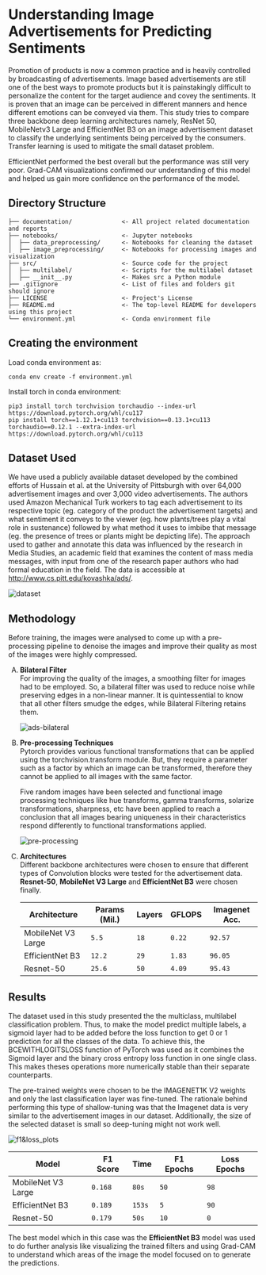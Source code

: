 
# Understanding Image Advertisements for Predicting Sentiments
Promotion of products is now a common practice and is heavily controlled by broadcasting of advertisements. Image based advertisements are still one of the best ways to promote products but it is painstakingly difficult to personalize the content for the target audience and covey the sentiments. It is proven that an image can be perceived in different manners and hence different emotions can be conveyed via them. This study tries to compare three backbone deep learning architectures namely, ResNet 50, MobileNetv3 Large and EfficientNet B3 on an image advertisement dataset to classify the underlying sentiments being perceived by the consumers. Transfer learning is used to mitigate the small dataset problem.

EfficientNet performed the best overall but the performance was still very poor. Grad-CAM visualizations confirmed our understanding of this model and helped us gain more confidence on the performance of the model.


## Directory Structure

```
├── documentation/              <- All project related documentation and reports
├── notebooks/                  <- Jupyter notebooks
│  ├── data_preprocessing/      <- Notebooks for cleaning the dataset
│  ├── image_preprocessing/     <- Notebooks for processing images and visualization
├── src/                        <- Source code for the project
│  ├── multilabel/              <- Scripts for the multilabel dataset
│  ├── __init__.py              <- Makes src a Python module
├── .gitignore                  <- List of files and folders git should ignore
├── LICENSE                     <- Project's License
├── README.md                   <- The top-level README for developers using this project
└── environment.yml             <- Conda environment file
```

## Creating the environment
Load conda environment as:
```
conda env create -f environment.yml
```
Install torch in conda environment:
```
pip3 install torch torchvision torchaudio --index-url https://download.pytorch.org/whl/cu117
pip install torch==1.12.1+cu113 torchvision==0.13.1+cu113 torchaudio==0.12.1 --extra-index-url https://download.pytorch.org/whl/cu113
```
## Dataset Used

We have used a publicly available dataset developed by the combined efforts of Hussain et al. at the University of Pittsburgh with over 64,000 advertisement images and over 3,000 video advertisements. The authors used Amazon Mechanical Turk workers to tag each advertisement to its respective topic (eg. category of the product the advertisement targets) and what sentiment it conveys to the viewer (eg. how plants/trees play a vital role in sustenance) followed by what method it uses to imbibe that message (eg. the presence of trees or plants might be depicting life). The approach used to gather and annotate this data was influenced by the research in Media
Studies, an academic field that examines the content of mass media messages, with input from one of the research paper authors who had formal education in the field. The data is accessible at http://www.cs.pitt.edu/kovashka/ads/.

![dataset](/figures/dataset.png)

## Methodology

Before training, the images were analysed to come up with
a pre-processing pipeline to denoise the images and improve
their quality as most of the images were highly compressed.

<ol type="A">
 <li><b>Bilateral Filter</b></li>
For improving the quality of the images, a smoothing filter
for images had to be employed. So, a bilateral filter was used to reduce noise while preserving edges in a non-linear manner. It is quintessential to know that all other
filters smudge the edges, while Bilateral Filtering retains
them.

![ads-bilateral](/figures/ads-bilateral.png)

 <li><b>Pre-processing Techniques</b></li>
Pytorch provides various functional transformations that
can be applied using the torchvision.transform module. But, they require a parameter such as a factor by which an image can be transformed, therefore they cannot be applied to all images with the same factor. 

Five random images have been selected and functional image processing techniques like hue transforms, gamma transforms, solarize transformations, sharpness, etc have been applied to reach a conclusion that all images bearing uniqueness in their characteristics respond differently to functional transformations applied.

![pre-processing](/figures/pre-processing.png)
 
 <li><b>Architectures</b></li>
Different backbone architectures were chosen to ensure
that different types of Convolution blocks were tested for the advertisement data. <b>Resnet-50</b>, <b>MobileNet V3 Large</b> and <b>EfficientNet B3</b> were chosen finally.

| Architecture      | Params (Mil.) | Layers | GFLOPS | Imagenet Acc. |
|-------------------|---------------|--------|--------|---------------|
| MobileNet V3 Large|`5.5`          |`18`    | `0.22` | `92.57`       |
| EfficientNet B3   |`12.2`         |`29`    | `1.83` | `96.05`       |
| Resnet-50         |`25.6`         |`50`    | `4.09` | `95.43`       |
</ol>

## Results
The dataset used in this study presented the the multiclass, multilabel classification problem. Thus, to make the model predict multiple labels, a sigmoid layer had to be added before the loss function to get 0 or 1 prediction for all the classes of the data. To achieve this, the BCEWITHLOGITSLOSS function of PyTorch was used as it combines the Sigmoid layer and the binary cross entropy loss function in one single class. This makes theses operations more numerically stable than their separate counterparts.

The pre-trained weights were chosen to be the IMAGENET1K V2 weights and only the last classification layer was fine-tuned. The rationale behind performing this type
of shallow-tuning was that the Imagenet data is very similar to the advertisement images in our dataset. Additionally, the size of the selected dataset is small so deep-tuning might not work well.

![f1&loss_plots](/figures/f1&loss_plots.png)

| Model             | F1 Score | Time | F1 Epochs | Loss Epochs |
|-------------------|----------|------|-----------|-------------|
| MobileNet V3 Large|`0.168`   |`80s` | `50`      | `98`        |
| EfficientNet B3   |`0.189`   |`153s`| `5`       | `90`        |
| Resnet-50         |`0.179`   |`50s` | `10`      | `0`         |

The best model which in this case was the **EfficientNet B3** model was used to do further analysis like visualizing the trained filters and using Grad-CAM to understand which areas of the image the model focused on to generate the predictions.